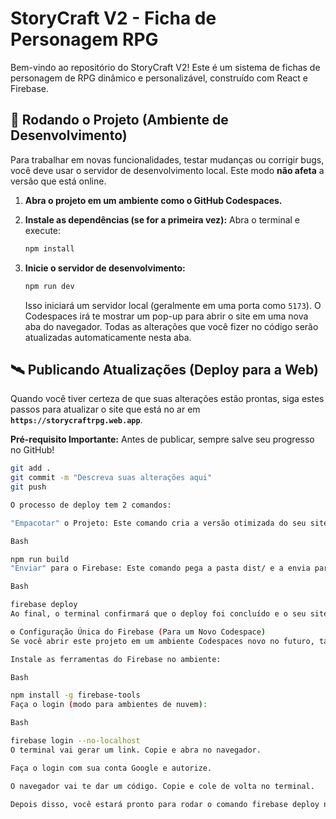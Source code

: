 # StoryCraft V2 - Ficha de Personagem RPG

Bem-vindo ao repositório do StoryCraft V2! Este é um sistema de fichas de personagem de RPG dinâmico e personalizável, construído com React e Firebase.

## 🚀 Rodando o Projeto (Ambiente de Desenvolvimento)

Para trabalhar em novas funcionalidades, testar mudanças ou corrigir bugs, você deve usar o servidor de desenvolvimento local. Este modo **não afeta** a versão que está online.

1.  **Abra o projeto em um ambiente como o GitHub Codespaces.**

2.  **Instale as dependências (se for a primeira vez):**
    Abra o terminal e execute:
    ```bash
    npm install
    ```

3.  **Inicie o servidor de desenvolvimento:**
    ```bash
    npm run dev
    ```
    Isso iniciará um servidor local (geralmente em uma porta como `5173`). O Codespaces irá te mostrar um pop-up para abrir o site em uma nova aba do navegador. Todas as alterações que você fizer no código serão atualizadas automaticamente nesta aba.

## 🛰️ Publicando Atualizações (Deploy para a Web)

Quando você tiver certeza de que suas alterações estão prontas, siga estes passos para atualizar o site que está no ar em **`https://storycraftrpg.web.app`**.

**Pré-requisito Importante:** Antes de publicar, sempre salve seu progresso no GitHub!
```bash
git add .
git commit -m "Descreva suas alterações aqui"
git push

O processo de deploy tem 2 comandos:

"Empacotar" o Projeto: Este comando cria a versão otimizada do seu site na pasta dist/.

Bash

npm run build
"Enviar" para o Firebase: Este comando pega a pasta dist/ e a envia para o servidor, atualizando o site online.

Bash

firebase deploy
Ao final, o terminal confirmará que o deploy foi concluído e o seu site estará atualizado!

⚙️ Configuração Única do Firebase (Para um Novo Codespace)
Se você abrir este projeto em um ambiente Codespaces novo no futuro, talvez precise fazer o login no Firebase novamente. O processo é simples:

Instale as ferramentas do Firebase no ambiente:

Bash

npm install -g firebase-tools
Faça o login (modo para ambientes de nuvem):

Bash

firebase login --no-localhost
O terminal vai gerar um link. Copie e abra no navegador.

Faça o login com sua conta Google e autorize.

O navegador vai te dar um código. Copie e cole de volta no terminal.

Depois disso, você estará pronto para rodar o comando firebase deploy novamente.